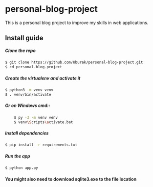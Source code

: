 
# personal-blog-project

  This is a personal blog project to improve my  skills in web applications.

## Install guide

##### Clone the repo

```bash
$ git clone https://github.com/Kburak/personal-blog-project.git
$ cd personal-blog-project
```

##### Create the virtualenv and activate it
```bash
$ python3 -m venv venv
$ . venv/bin/activate
```

##### Or on Windows cmd::
```bash
    $ py -3 -m venv venv
    $ venv\Scripts\activate.bat
```

##### Install dependencies
```bash
$ pip install -r requirements.txt
```

##### Run the app
```bash
$ python app.py
```

#### You might also need to download sqlite3.exe to the file location


